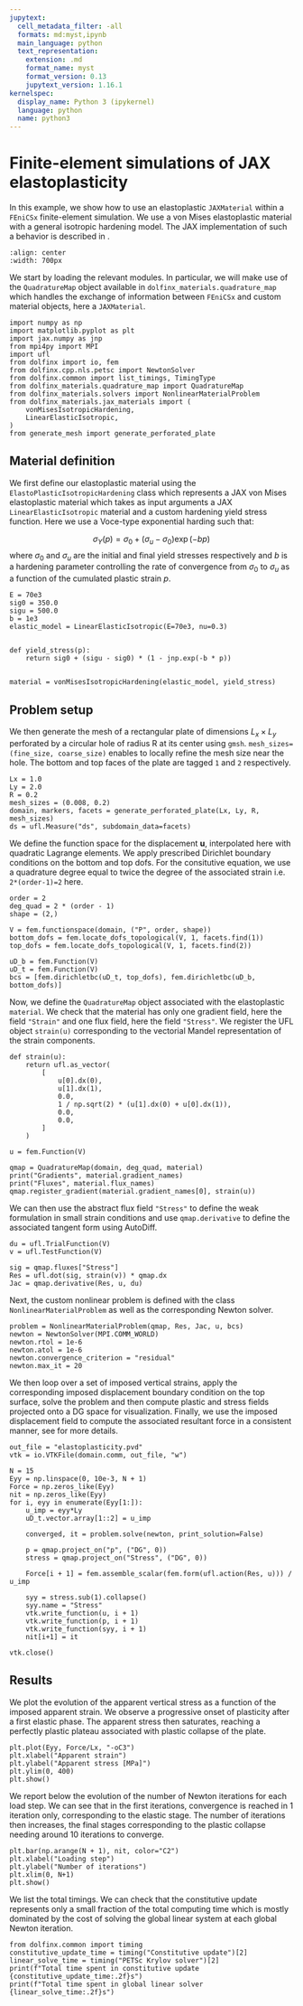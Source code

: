 ```yaml
---
jupytext:
  cell_metadata_filter: -all
  formats: md:myst,ipynb
  main_language: python
  text_representation:
    extension: .md
    format_name: myst
    format_version: 0.13
    jupytext_version: 1.16.1
kernelspec:
  display_name: Python 3 (ipykernel)
  language: python
  name: python3
---
```


# Finite-element simulations of JAX elastoplasticity

In this example, we show how to use an elastoplastic `JAXMaterial` within a `FEniCSx` finite-element simulation. We use a von Mises elastoplastic material with a general isotropic hardening model. The JAX implementation of such a behavior is described in [](/jax_elastoplasticity.md#generic-elastoplasticity-with-isotropic-hardening).

```{image} /images/elastoplasticity.gif
:align: center
:width: 700px
```

We start by loading the relevant modules. In particular, we will make use of the `QuadratureMap` object available in `dolfinx_materials.quadrature_map` which handles the exchange of information between `FEniCSx` and custom material objects, here a `JAXMaterial`.

```{code-cell} ipython3
import numpy as np
import matplotlib.pyplot as plt
import jax.numpy as jnp
from mpi4py import MPI
import ufl
from dolfinx import io, fem
from dolfinx.cpp.nls.petsc import NewtonSolver
from dolfinx.common import list_timings, TimingType
from dolfinx_materials.quadrature_map import QuadratureMap
from dolfinx_materials.solvers import NonlinearMaterialProblem
from dolfinx_materials.jax_materials import (
    vonMisesIsotropicHardening,
    LinearElasticIsotropic,
)
from generate_mesh import generate_perforated_plate
```

## Material definition

We first define our elastoplastic material using the `ElastoPlasticIsotropicHardening` class which represents a JAX von Mises elastoplastic material which takes as input arguments a JAX `LinearElasticIsotropic` material and a custom hardening yield stress function. Here we use a Voce-type exponential harding such that:

$$
\sigma_Y(p) = \sigma_0 + (\sigma_u-\sigma_0)\exp(-bp)
$$
where $\sigma_0$ and $\sigma_u$ are the initial and final yield stresses respectively and $b$ is a hardening parameter controlling the rate of convergence from $\sigma_0$ to $\sigma_u$ as a function of the cumulated plastic strain $p$.

```{code-cell} ipython3
E = 70e3
sig0 = 350.0
sigu = 500.0
b = 1e3
elastic_model = LinearElasticIsotropic(E=70e3, nu=0.3)


def yield_stress(p):
    return sig0 + (sigu - sig0) * (1 - jnp.exp(-b * p))


material = vonMisesIsotropicHardening(elastic_model, yield_stress)
```

## Problem setup

We then generate the mesh of a rectangular plate of dimensions $L_x\times L_y$ perforated by a circular hole of radius R at its center using `gmsh`. `mesh_sizes=(fine_size, coarse_size)` enables to locally refine the mesh size near the hole. The bottom and top faces of the plate are tagged `1` and `2` respectively.

```{code-cell} ipython3
Lx = 1.0
Ly = 2.0
R = 0.2
mesh_sizes = (0.008, 0.2)
domain, markers, facets = generate_perforated_plate(Lx, Ly, R, mesh_sizes)
ds = ufl.Measure("ds", subdomain_data=facets)
```

We define the function space for the displacement $\boldsymbol{u}$, interpolated here with quadratic Lagrange elements. We apply prescribed Dirichlet boundary conditions on the bottom and top dofs. For the consitutive equation, we use a quadrature degree equal to twice the degree of the associated strain i.e. `2*(order-1)=2` here.

```{code-cell} ipython3
order = 2
deg_quad = 2 * (order - 1)
shape = (2,)

V = fem.functionspace(domain, ("P", order, shape))
bottom_dofs = fem.locate_dofs_topological(V, 1, facets.find(1))
top_dofs = fem.locate_dofs_topological(V, 1, facets.find(2))

uD_b = fem.Function(V)
uD_t = fem.Function(V)
bcs = [fem.dirichletbc(uD_t, top_dofs), fem.dirichletbc(uD_b, bottom_dofs)]
```

Now, we define the `QuadratureMap` object associated with the elastoplastic `material`. We check that the material has only one gradient field, here the field `"Strain"` and one flux field, here the field `"Stress"`. We register the UFL object `strain(u)` corresponding to the vectorial Mandel representation of the strain components.

```{code-cell} ipython3
def strain(u):
    return ufl.as_vector(
        [
            u[0].dx(0),
            u[1].dx(1),
            0.0,
            1 / np.sqrt(2) * (u[1].dx(0) + u[0].dx(1)),
            0.0,
            0.0,
        ]
    )

u = fem.Function(V)

qmap = QuadratureMap(domain, deg_quad, material)
print("Gradients", material.gradient_names)
print("Fluxes", material.flux_names)
qmap.register_gradient(material.gradient_names[0], strain(u))
```

We can then use the abstract flux field `"Stress"` to define the weak formulation in small strain conditions and use `qmap.derivative` to define the associated tangent form using AutoDiff.

```{code-cell} ipython3
du = ufl.TrialFunction(V)
v = ufl.TestFunction(V)

sig = qmap.fluxes["Stress"]
Res = ufl.dot(sig, strain(v)) * qmap.dx
Jac = qmap.derivative(Res, u, du)
```

Next, the custom nonlinear problem is defined with the class `NonlinearMaterialProblem` as well as the corresponding Newton solver.

```{code-cell} ipython3
problem = NonlinearMaterialProblem(qmap, Res, Jac, u, bcs)
newton = NewtonSolver(MPI.COMM_WORLD)
newton.rtol = 1e-6
newton.atol = 1e-6
newton.convergence_criterion = "residual"
newton.max_it = 20
```

We then loop over a set of imposed vertical strains, apply the corresponding imposed displacement boundary condition on the top surface, solve the problem and then compute plastic and stress fields projected onto a DG space for visualization. Finally, we use the imposed displacement field to compute the associated resultant force in a consistent manner, see [](https://bleyerj.github.io/comet-fenicsx/tips/computing_reactions/computing_reactions.html) for more details.

```{code-cell} ipython3
out_file = "elastoplasticity.pvd"
vtk = io.VTKFile(domain.comm, out_file, "w")

N = 15
Eyy = np.linspace(0, 10e-3, N + 1)
Force = np.zeros_like(Eyy)
nit = np.zeros_like(Eyy)
for i, eyy in enumerate(Eyy[1:]):
    u_imp = eyy*Ly
    uD_t.vector.array[1::2] = u_imp

    converged, it = problem.solve(newton, print_solution=False)

    p = qmap.project_on("p", ("DG", 0))
    stress = qmap.project_on("Stress", ("DG", 0))

    Force[i + 1] = fem.assemble_scalar(fem.form(ufl.action(Res, u))) / u_imp

    syy = stress.sub(1).collapse()
    syy.name = "Stress"
    vtk.write_function(u, i + 1)
    vtk.write_function(p, i + 1)
    vtk.write_function(syy, i + 1)
    nit[i+1] = it

vtk.close()
```

## Results

We plot the evolution of the apparent vertical stress as a function of the imposed apparent strain. We observe a progressive onset of plasticity after a first elastic phase. The apparent stress then saturates, reaching a perfectly plastic plateau associated with plastic collapse of the plate.

```{code-cell} ipython3
plt.plot(Eyy, Force/Lx, "-oC3")
plt.xlabel("Apparent strain")
plt.ylabel("Apparent stress [MPa]")
plt.ylim(0, 400)
plt.show()
```

We report below the evolution of the number of Newton iterations for each load step. We can see that in the first iterations, convergence is reached in 1 iteration only, corresponding to the elastic stage. The number of iterations then increases, the final stages corresponding to the plastic collapse needing around 10 iterations to converge.

```{code-cell} ipython3
plt.bar(np.arange(N + 1), nit, color="C2")
plt.xlabel("Loading step")
plt.ylabel("Number of iterations")
plt.xlim(0, N+1)
plt.show()
```

We list the total timings. We can check that the constitutive update represents only a small fraction of the total computing time which is mostly dominated by the cost of solving the global linear system at each global Newton iteration.

```{code-cell} ipython3
from dolfinx.common import timing
constitutive_update_time = timing("Constitutive update")[2]
linear_solve_time = timing("PETSc Krylov solver")[2]
print(f"Total time spent in constitutive update {constitutive_update_time:.2f}s")
print(f"Total time spent in global linear solver {linear_solve_time:.2f}s")
```
